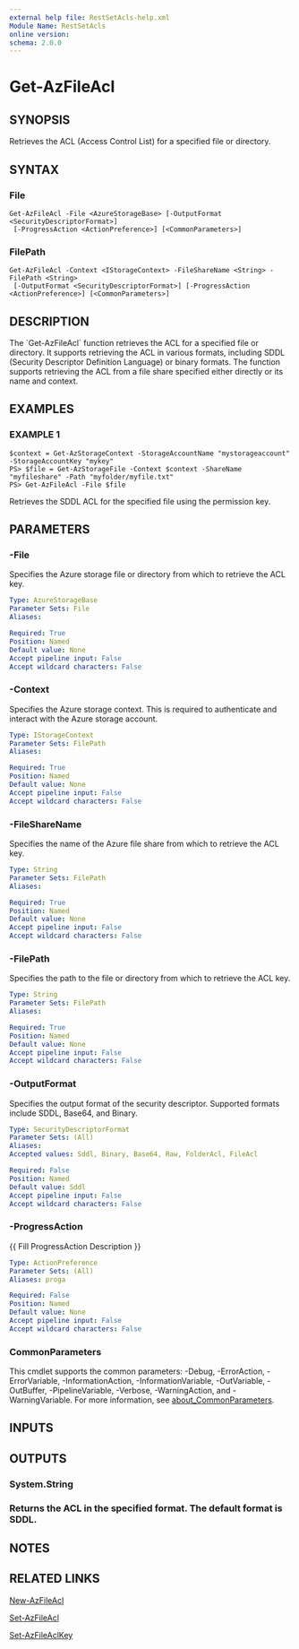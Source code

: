 ```yaml
---
external help file: RestSetAcls-help.xml
Module Name: RestSetAcls
online version:
schema: 2.0.0
---
```


# Get-AzFileAcl

## SYNOPSIS
Retrieves the ACL (Access Control List) for a specified file or directory.

## SYNTAX

### File
```
Get-AzFileAcl -File <AzureStorageBase> [-OutputFormat <SecurityDescriptorFormat>]
 [-ProgressAction <ActionPreference>] [<CommonParameters>]
```

### FilePath
```
Get-AzFileAcl -Context <IStorageContext> -FileShareName <String> -FilePath <String>
 [-OutputFormat <SecurityDescriptorFormat>] [-ProgressAction <ActionPreference>] [<CommonParameters>]
```

## DESCRIPTION
The \`Get-AzFileAcl\` function retrieves the ACL for a specified file or directory.
It supports retrieving the ACL in
various formats, including SDDL (Security Descriptor Definition Language) or binary formats.
The function supports
retrieving the ACL from a file share specified either directly or its name and context.

## EXAMPLES

### EXAMPLE 1
```
$context = Get-AzStorageContext -StorageAccountName "mystorageaccount" -StorageAccountKey "mykey"
PS> $file = Get-AzStorageFile -Context $context -ShareName "myfileshare" -Path "myfolder/myfile.txt"
PS> Get-AzFileAcl -File $file
```

Retrieves the SDDL ACL for the specified file using the permission key.

## PARAMETERS

### -File
Specifies the Azure storage file or directory from which to retrieve the ACL key.

```yaml
Type: AzureStorageBase
Parameter Sets: File
Aliases:

Required: True
Position: Named
Default value: None
Accept pipeline input: False
Accept wildcard characters: False
```

### -Context
Specifies the Azure storage context.
This is required to authenticate and interact with the Azure storage account.

```yaml
Type: IStorageContext
Parameter Sets: FilePath
Aliases:

Required: True
Position: Named
Default value: None
Accept pipeline input: False
Accept wildcard characters: False
```

### -FileShareName
Specifies the name of the Azure file share from which to retrieve the ACL key.

```yaml
Type: String
Parameter Sets: FilePath
Aliases:

Required: True
Position: Named
Default value: None
Accept pipeline input: False
Accept wildcard characters: False
```

### -FilePath
Specifies the path to the file or directory from which to retrieve the ACL key.

```yaml
Type: String
Parameter Sets: FilePath
Aliases:

Required: True
Position: Named
Default value: None
Accept pipeline input: False
Accept wildcard characters: False
```

### -OutputFormat
Specifies the output format of the security descriptor.
Supported formats include SDDL, Base64, and Binary.

```yaml
Type: SecurityDescriptorFormat
Parameter Sets: (All)
Aliases:
Accepted values: Sddl, Binary, Base64, Raw, FolderAcl, FileAcl

Required: False
Position: Named
Default value: Sddl
Accept pipeline input: False
Accept wildcard characters: False
```

### -ProgressAction
{{ Fill ProgressAction Description }}

```yaml
Type: ActionPreference
Parameter Sets: (All)
Aliases: proga

Required: False
Position: Named
Default value: None
Accept pipeline input: False
Accept wildcard characters: False
```

### CommonParameters
This cmdlet supports the common parameters: -Debug, -ErrorAction, -ErrorVariable, -InformationAction, -InformationVariable, -OutVariable, -OutBuffer, -PipelineVariable, -Verbose, -WarningAction, and -WarningVariable. For more information, see [about_CommonParameters](http://go.microsoft.com/fwlink/?LinkID=113216).

## INPUTS

## OUTPUTS

### System.String
### Returns the ACL in the specified format. The default format is SDDL.
## NOTES

## RELATED LINKS

[New-AzFileAcl]()

[Set-AzFileAcl]()

[Set-AzFileAclKey]()

